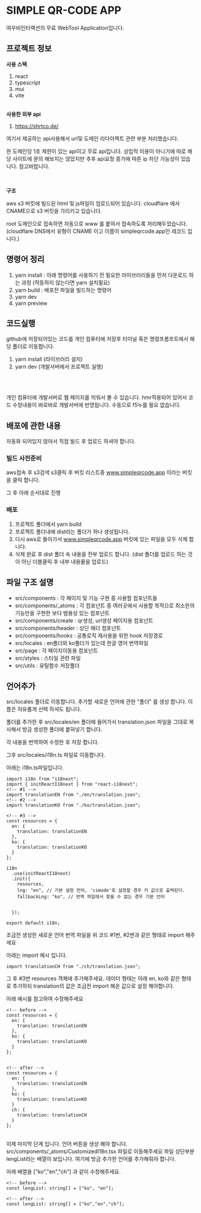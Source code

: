 #  SIMPLE QR-CODE APP

여우비인터랙션의 무료 WebTool Application입니다.

## 프로젝트 정보

**사용 스택**
1. react
2. typescript
3. mui
4. vite
   <br />
   <br />


**사용한 외부 api**
1. https://shrtco.de/
   
 여기서 제공하는 api사용해서 url및 도메인 리다이렉트 관련 부분 처리했습니다.

 한 도메인당 1초 제한이 있는 api이고 무료 api입니다. 상업적 이용이 아니기에 따로 해당 사이트에 문의 해보지는 않았지만 추후 api요청 증가에 따른 ip 차단 가능성이 있습니다. 참고바랍니다.

   <br />

**구조**

aws s3 버킷에 빌드된 html 및 js파일이 업로드되어 있습니다.
cloudflare 에서 CNAME으로 s3 버킷을 가리키고 있습니다.

root 도메인으로 접속하면 자동으로 www 를 붙혀서 접속하도록 처리해두었습니다.
(cloudflare DNS에서 유형이 CNAME 이고 이름이 simpleqrcode.app인 레코드 입니다.)






## 명령어 정리
1. yarn install : 아래 명령어를 사용하기 전 필요한 라이브러리들을 먼저 다운로드 하는 과정 (작동하지 않는다면 yarn 설치필요)
2. yarn build : 배포전 파일을 빌드하는 명령어
3. yarn dev
4. yarn preview

## 코드실행
github에 저장되어있는 코드를 개인 컴퓨터에 저장후 터미널 혹은 명령프롬프트에서 해당 폴더로 이동합니다.

1. yarn install (라이브러리 설치)
2. yarn dev (개발서버에서 프로젝트 실행)

<br />
<br />

개인 컴퓨터에 개발서버로 웹 페이지를 띄워서 볼 수 있습니다.
hmr적용되어 있어서 코드 수정내용이 바로바로 개발서버에 반영됩니다. 수동으로 f5누를 필요 없습니다.


## 배포에 관한 내용

자동화 되어있지 않아서 직접 빌드 후 업로드 하셔야 합니다.

### 빌드 사전준비
aws접속 후 s3검색 s3클릭 후 버킷 리스트중
www.simpleqrcode.app 이라는 버킷을 클릭 합니다.

그 후 아래 순서대로 진행

### 배포

1. 프로젝트 폴더에서 yarn build
2. 프로젝트 폴더내에 dist라는 폴더가 하나 생성됩니다.
3. 다시 aws로 돌아가서 www.simpleqrcode.app 버킷에 있는 파일을 모두 삭제 합니다.
4. 삭제 완료 후 dist 폴더 속 내용을 전부 업로드 합니다. (dist 폴더를 업로드 하는 것이 아닌 더블클릭 후 내부 내용물을 업로드)





## 파일 구조 설명
- src/components : 각 페이지 및 기능 구현 중 사용할 컴포넌트들
- src/components/_atoms : 각 컴포넌트 중 여러곳에서 사용할 목적으로 최소한의 기능만을 구현한 보다 범용성 있는 컴포넌트
- src/components/create : qr생성, url생성 페이지용 컴포넌트
- src/components/header : 상단 헤더 컴포넌트
- src/components/hooks : 공통로직 재사용을 위한 hook 저장경로
- src/locales : en폴더와 ko폴더가 있는데 한글 영어 번역파일
- src/page : 각 페이지이동용 컴포넌트
- src/styles : 스타일 관련 파일
- src/utils : 유틸함수 저장폴더



## 언어추가


src/locales 폴더로 이동합니다. 
추가할 새로운 언어에 관한 "폴더" 를 생성 합니다.
이름은 자유롭게 선택 하셔도 됩니다.

폴더를 추가한 후 src/locales/en 폴더에 들어가서 translation.json 파일을 그대로 복사해서 방금 생성한 폴더에 붙혀넣기 합니다.

각 내용을 번역하여 수정한 후 저장 합니다.

그후 src/locales/i18n.ts 파일로 이동합니다.

아래는 i18n.ts파일입니다.

```
import i18n from "i18next";
import { initReactI18next } from "react-i18next";
<!-- #1 -->
import translationEN from "./en/translation.json";
<!-- #2 -->
import translationKO from "./ko/translation.json";

<!-- #3 -->
const resources = {
  en: {
    translation: translationEN
  },
  ko: {
    translation: translationKO
  }
};

i18n
  .use(initReactI18next)
  .init({
    resources,
    lng: "en", // 기본 설정 언어, 'cimode'로 설정할 경우 키 값으로 출력된다.
    fallbackLng: "ko", // 번역 파일에서 찾을 수 없는 경우 기본 언어
    
  
  });

export default i18n;
```

조금전 생성한 새로운 언어 번역 파일을 위 코드 #1번, #2번과 같은 형태로 import 해주세요

아래는 import 예시 입니다. 
```
import translationCH from "./ch/translation.json";
```



그 후 #3번 resources 객체에 추가해주세요. 데이터 형태는 아래 en, ko와 같은 형태로 추가하되 translation의 값은 조금전 import 해온 값으로 설정 해야합니다.

아래 예시를 참고하여 수정해주세요

```
<!-- before -->
const resources = {
  en: {
    translation: translationEN
  },
  ko: {
    translation: translationKO
  }
};


<!-- after -->
const resources = {
  en: {
    translation: translationEN
  },
  ko: {
    translation: translationKO
  }
  ch: {
    translation: translationCH
  }
};
```


<br /> 
이제 마지막 단계 입니다. 
언어 버튼을 생성 해야 합니다.
src/components/_atoms/CustomizedI18n.tsx 파일로 이동해주세요
파일 상단부분 lengList라는 배열이 보입니다. 여기에 방금 추가한 언어를 추가해줘야 합니다.

아래 배열을 ["ko","en","ch"] 과 같이 수정해주세요.
```
<!-- before -->
const lengList: string[] = ["ko", "en"];

<!-- after -->
const lengList: string[] = ["ko","en","ch"];

```











